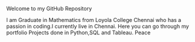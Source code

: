 Welcome to my GitHub Repository

I am Graduate in Mathematics from Loyola College Chennai who has a passion in coding.I currently live in Chennai.
Here you can go through my portfolio Projects done in Python,SQL and Tableau.
Peace
